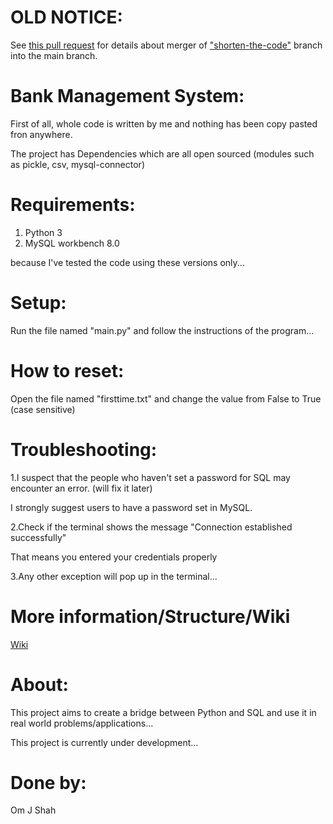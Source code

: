 # OLD NOTICE:
See [this pull request](https://github.com/OJASisLive/Bank-Management-System-Python-SQL/pull/6) for details about merger of ["shorten-the-code"](https://github.com/OJASisLive/Bank-Management-System-Python-SQL/tree/shorten-the-code) branch into the main branch.


# Bank Management System:
First of all, whole code is written by me and nothing has been copy pasted fron anywhere.

The project has Dependencies which are all open sourced (modules such as pickle, csv, mysql-connector)

# Requirements:
1. Python 3
2. MySQL workbench 8.0

because I've tested the code using these versions only...

# Setup:
Run the file named "main.py" and follow the instructions of the program...

# How to reset:
Open the file named "firsttime.txt" and change the value from False to True (case sensitive)

# Troubleshooting:
1.I suspect that the people who haven't set a password for SQL may encounter an error. (will fix it later)

I strongly suggest users to have a password set in MySQL.

2.Check if the terminal shows the message "Connection established successfully"

That means you entered your credentials properly

3.Any other exception will pop up in the terminal...

# More information/Structure/Wiki
[Wiki](https://github.com/OJASisLive/Bank-Management-System-Python-SQL/wiki)

# About:
This project aims to create a bridge between Python and SQL and use it in real world problems/applications...

This project is currently under development...

# Done by:
Om J Shah
